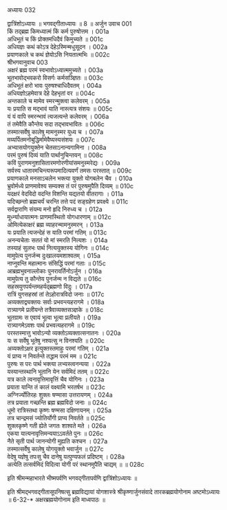 अध्यायः 032

द्वात्रिंशोऽध्यायः ॥ भगवद्गीताध्यायः ॥ 8 ॥
अर्जुन उवाच 	001  
किं तद्ब्रह्म किमध्यात्मं किं कर्म पुरुषोत्तम ।	001a  
अधिभूतं च किं प्रोक्तमधिदैवं किमुच्यते ॥	001c  
अधियज्ञः कथं कोऽत्र देहेऽस्मिन्मधुसूदन ।	002a  
प्रयाणकाले च कथं ज्ञेयोऽसि नियतात्मभिः ॥	002c  
श्रीभगवानुवाच 	003  
अक्षरं ब्रह्म परमं स्वभावोऽध्यात्ममुच्यते ।	003a  
भूतभावोद्भवकरो विसर्गः कर्मसञ्ज्ञितः ॥	003c  
अधिभूतं क्षरो भावः पुरुषश्चाधिदैवतम् ।	004a  
अधियज्ञोऽहमेवात्र देहे देहभृतां वर ॥	004c  
अन्तकाले च मामेव स्मरन्मुक्त्वा कलेवरम् ।	005a  
यः प्रयाति स मद्भावं याति नास्त्यत्र संशयः ॥	005c  
यं यं वापि स्मरन्भावं त्यजत्यन्ते कलेवरम् ।	006a  
तं तमेवैति कौन्तेय सदा तद्भावभावितः ॥	006c  
तस्मात्सर्वेषु कालेषु मामनुस्मर युध्य च ।	007a  
मय्यर्पितमनोबुद्धिर्मामेवैष्यस्यसंशयः ॥	007c  
अभ्यासयोगयुक्तेन चेतसाऽनान्यगामिना ।	008a  
परमं पुरुषं दिव्यं याति पार्थानुचिन्तयन् ॥	008c  
कविं पुराणमनुशासितारमणोरणीयांसमनुस्मरेद्यः ।	009a  
सर्वस्य धातारमचिन्त्यरूपमादित्यवर्णं तमसः परस्तात् ॥	009c  
प्रयाणकाले मनसाऽचलेन भक्त्या युक्तो योगबलेन चैव ।	010a  
भ्रुवोर्मध्ये प्राणमावेश्य सम्यक्स तं परं पुरुषमुपैति दिव्यम् ॥	010c  
यदक्षरं वेदविदो वदन्ति विशन्ति यद्यतयो वीतरागाः ।	011a  
यदिच्छन्तो ब्रह्मचर्यं चरन्ति तत्ते पदं सङ्ग्रहेण प्रवक्ष्ये ॥	011c  
सर्वद्वाराणि संयम्य मनो हृदि निरुध्य च ।	012a  
मूर्ध्न्याधायात्मनः प्राणमास्थितो योगधारणाम् ॥	012c  
ओमित्येकाक्षरं ब्रह्म व्याहरन्मामनुस्मरन् ।	013a  
यः प्रयाति त्यजन्देहं स याति परमां गतिम् ॥	013c  
अनन्यचेताः सततं यो मां स्मरति नित्यशः ।	014a  
तस्याहं सुलभः पार्थ नित्ययुक्तस्य योगिनः ॥	014c  
मामुपेत्य पुनर्जन्म दुःखालयमशाश्वतम् ।	015a  
नाप्नुवन्ति महात्मानः संसिद्धिं परमां गताः ॥	015c  
आब्रह्मभुवनाल्लोकाः पुनरावर्तिनोऽर्जुन ।	016a  
मामुपेत्य तु कौन्तेय पुनर्जन्म न विद्यते ॥	016c  
सहस्रयुगपर्यन्तमहर्यद्ब्रह्मणो विदुः ।	017a  
रात्रिं युगसहस्रां तां तेऽहोरात्रविदो जनाः ॥	017c  
अव्यक्ताद्व्यक्तयः सर्वाः प्रभवन्त्यहरागमे ।	018a  
रात्र्यागमे प्रलीयन्ते तत्रैवाव्यक्तसञ्ज्ञके ॥	018c  
भूतग्रामः स एवायं भूत्वा भूत्वा प्रलीयते ।	019a  
रात्र्यागमेऽवशः पार्थ प्रभवत्यहरागमे ॥	019c  
परस्तस्मात्तु भावोऽन्यो व्यक्तोऽव्यक्तात्सनातनः ।	020a  
यः स सर्वेषु भूतेषु नश्यत्सु न विनश्यति ॥	020c  
अव्यक्तोऽक्षर इत्युक्तस्तमाहुः परमां गतिम् ।	021a  
यं प्राप्य न निवर्तन्ते तद्धाम परमं मम ॥	021c  
पुरुषः स परः पार्थ भक्त्या लभ्यस्त्वनन्यया ।	022a  
यस्यान्तस्थानि भूतानि येन सर्वमिदं ततम् ॥	022c  
यत्र काले त्वनावृत्तिमावृत्तिं चैव योगिनः ।	023a  
प्रयाता यान्ति तं कालं वक्ष्यामि भरतर्षभ ॥	023c  
अग्निर्ज्योतिरहः शुक्लः षण्मासा उत्तरायणम् ।	024a  
तत्र प्रयाता गच्छन्ति ब्रह्म ब्रह्मविदो जनाः ॥	024c  
धूमो रात्रिस्तथा कृष्णः षण्मसा दक्षिणायनम् ।	025a  
तत्र चान्द्रमसं ज्योतिर्योगी प्राप्य निवर्तते ॥	025c  
शुक्लकृष्णे गती ह्येते जगतः शाश्वते मते ।	026a  
एकया यात्यनावृत्तिमन्ययाऽऽवर्तते पुनः ॥	026c  
नैते सृती पार्थ जानन्योगी मुह्यति कश्चन ।	027a  
तस्मात्सर्वेषु कालेषु योगयुक्तो भवार्जुन ॥	027c  
वेदेषु यज्ञेषु तपःसु चैव दानेषु यत्पुण्यफलं प्रदिष्टम् ।	028a  
अत्येति तत्सर्वमिदं विदित्वा योगी परं स्थानमुपैति चाद्यम् ॥ ॥	028c  

इति श्रीमन्महाभारते भीष्मपर्वणि भगवद्गीतापर्वणि द्वात्रिंशोऽध्यायः ॥

 इति श्रीमद्भगवद्गीतासूपनिषत्सु ब्रह्मविद्यायां योगशास्त्रे श्रीकृष्णार्जुनसंवादे तारकब्रह्मयोगोनाम अष्टमोऽध्यायः ॥
6-32-* अक्षरब्रह्मयोगोनाम इति माध्वपाठः ॥
